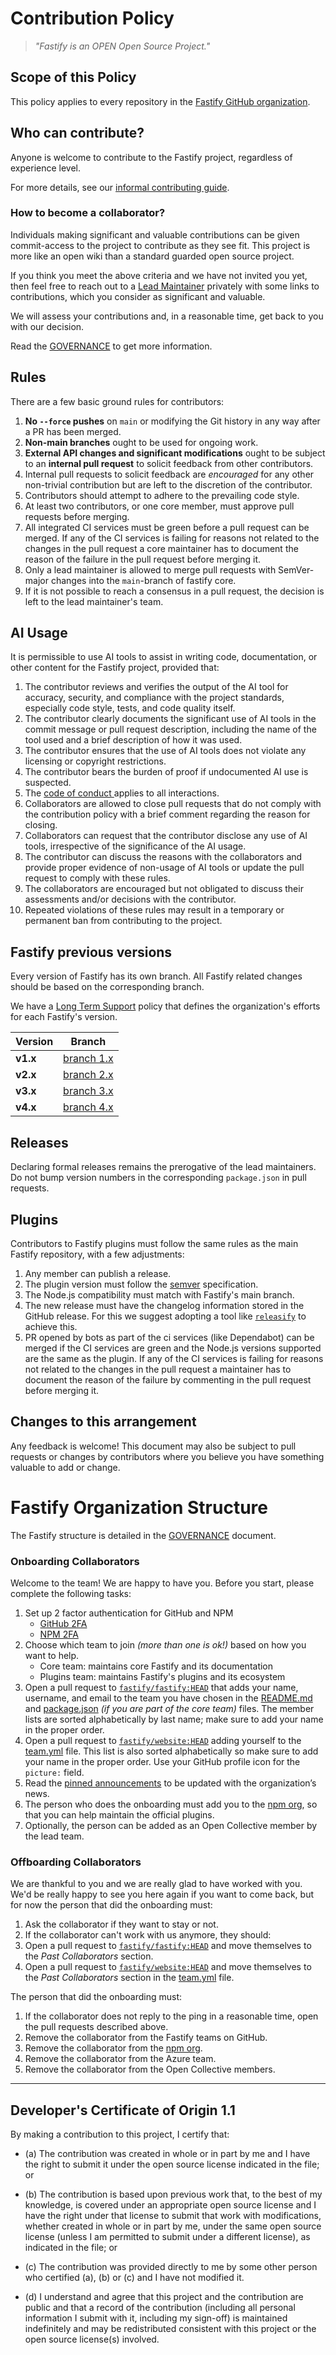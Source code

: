 # Contribution Policy

> *"Fastify is an OPEN Open Source Project."*

## Scope of this Policy

This policy applies to every repository in the
[Fastify GitHub organization](https://github.com/orgs/fastify/repositories).

## Who can contribute?

Anyone is welcome to contribute to the Fastify project, regardless of experience
level.

For more details, see our [informal contributing guide](./docs/Guides/Contributing.md).

### How to become a collaborator?

Individuals making significant and valuable contributions can be given
commit-access to the project to contribute as they see fit. This project is more
like an open wiki than a standard guarded open source project.

If you think you meet the above criteria and we have not invited you yet, then 
feel free to reach out to a [Lead Maintainer](https://github.com/fastify/fastify#team)
privately with some links to contributions, which you consider as significant
and valuable.

We will assess your contributions and, in a reasonable time, get back to you
with our decision.

Read the [GOVERNANCE](GOVERNANCE.md) to get more information.

## Rules

There are a few basic ground rules for contributors:

1. **No `--force` pushes** on `main` or modifying the Git history in any way
   after a PR has been merged.
1. **Non-main branches** ought to be used for ongoing work.
1. **External API changes and significant modifications** ought to be subject to
   an **internal pull request** to solicit feedback from other contributors.
1. Internal pull requests to solicit feedback are *encouraged* for any other
   non-trivial contribution but are left to the discretion of the contributor.
1. Contributors should attempt to adhere to the prevailing code style.
1. At least two contributors, or one core member, must approve pull requests
   before merging.
1. All integrated CI services must be green before a pull request can be merged.
   If any of the CI services is failing for reasons not related to the changes in
   the pull request a core maintainer has to document the reason of the failure
   in the pull request before merging it.
1. Only a lead maintainer is allowed to merge pull requests with SemVer-major
   changes into the `main`-branch of fastify core.
1. If it is not possible to reach a consensus in a pull request, the decision
   is left to the lead maintainer's team.

## AI Usage

It is permissible to use AI tools to assist in writing code, documentation, or
other content for the Fastify project, provided that:

1. The contributor reviews and verifies the output of the AI tool for accuracy,
   security, and compliance with the project standards, especially code style,
   tests, and code quality itself.
1. The contributor clearly documents the significant use of AI tools in the
   commit message or pull request description, including the name of the tool
   used and a brief description of how it was used.
1. The contributor ensures that the use of AI tools does not violate any
   licensing or copyright restrictions.
1. The contributor bears the burden of proof if undocumented AI use is
   suspected.
1. The [code of conduct
](https://github.com/fastify/.github/blob/main/CODE_OF_CONDUCT.md) applies to
   all interactions. 
1. Collaborators are allowed to close pull requests that do not comply with
   the contribution policy with a brief comment regarding the reason for
   closing.
1. Collaborators can request that the contributor disclose any use of AI tools,
   irrespective of the significance of the AI usage.
1. The contributor can discuss the reasons with the collaborators and provide
   proper evidence of non-usage of AI tools or update the pull request
   to comply with these rules.
1. The collaborators are encouraged but not obligated to discuss their
   assessments and/or decisions with the contributor.
1. Repeated violations of these rules may result in a temporary or permanent ban
   from contributing to the project.

## Fastify previous versions

Every version of Fastify has its own branch. All Fastify related
changes should be based on the corresponding branch.

We have a [Long Term Support](./docs/Reference/LTS.md) policy that defines
the organization's efforts for each Fastify's version.

|Version|Branch|
|-------|------|
**v1.x**|[branch 1.x](https://github.com/fastify/fastify/tree/1.x)|
**v2.x**|[branch 2.x](https://github.com/fastify/fastify/tree/2.x)|
**v3.x**|[branch 3.x](https://github.com/fastify/fastify/tree/3.x)|
**v4.x**|[branch 4.x](https://github.com/fastify/fastify/tree/4.x)|

## Releases

Declaring formal releases remains the prerogative of the lead maintainers. Do
not bump version numbers in the corresponding `package.json` in pull requests.

## Plugins

Contributors to Fastify plugins must follow the same rules as the main Fastify repository,
 with a few adjustments:

1. Any member can publish a release.
1. The plugin version must follow the [semver](https://semver.org/)
   specification.
1. The Node.js compatibility must match with Fastify's main branch.
1. The new release must have the changelog information stored in the GitHub
     release. For this we suggest adopting a tool like
     [`releasify`](https://github.com/fastify/releasify) to achieve this.
1. PR opened by bots as part of the ci services (like Dependabot) can be merged
   if the CI services are green and the Node.js versions supported are the same
   as the plugin. If any of the CI services is failing for reasons not related
   to the changes in the pull request a maintainer has to document the reason of
   the failure by commenting in the pull request before merging it.

## Changes to this arrangement

Any feedback is welcome! This document may also be subject to pull requests or
changes by contributors where you believe you have something valuable to add or
change.

# Fastify Organization Structure

The Fastify structure is detailed in the [GOVERNANCE](GOVERNANCE.md) document.

### Onboarding Collaborators

Welcome to the team! We are happy to have you. Before you start, please complete
the following tasks:
1. Set up 2 factor authentication for GitHub and NPM
    - [GitHub
    2FA](https://help.github.com/en/articles/securing-your-account-with-two-factor-authentication-2fa)
    - [NPM 2FA](https://docs.npmjs.com/about-two-factor-authentication)
2. Choose which team to join *(more than one is ok!)* based on how you want to
   help.
    - Core team: maintains core Fastify and its documentation
    - Plugins team: maintains Fastify's plugins and its ecosystem
3. Open a pull request to
   [`fastify/fastify:HEAD`](https://github.com/fastify/fastify/pulls) that adds
   your name, username, and email to the team you have chosen in the
   [README.md](./README.md) and [package.json](./package.json) *(if you are part
   of the core team)* files. The member lists are sorted alphabetically by last
   name; make sure to add your name in the proper order.
4. Open a pull request to
   [`fastify/website:HEAD`](https://github.com/fastify/website/pulls) adding
   yourself to the
   [team.yml](https://github.com/fastify/website/blob/HEAD/static/data/team.yml)
   file. This list is also sorted alphabetically so make sure to add your name
   in the proper order. Use your GitHub profile icon for the `picture:` field.
5. Read the [pinned announcements](https://github.com/orgs/fastify/discussions/categories/announcements)
   to be updated with the organization’s news.
6. The person who does the onboarding must add you to the [npm
   org](https://www.npmjs.com/org/fastify), so that you can help maintain the
   official plugins.
7. Optionally, the person can be added as an Open Collective member
   by the lead team.

### Offboarding Collaborators

We are thankful to you and we are really glad to have worked with you. We'd be
really happy to see you here again if you want to come back, but for now the
person that did the onboarding must:
1. Ask the collaborator if they want to stay or not.
1. If the collaborator can't work with us anymore, they should:
  1. Open a pull request to
     [`fastify/fastify:HEAD`](https://github.com/fastify/fastify/pulls) and move
     themselves to the *Past Collaborators* section.
  2. Open a pull request to
     [`fastify/website:HEAD`](https://github.com/fastify/website/pulls) and move
     themselves to the *Past Collaborators* section in the
     [team.yml](https://github.com/fastify/website/blob/HEAD/static/data/team.yml)
     file.

The person that did the onboarding must:
1. If the collaborator does not reply to the ping in a reasonable time, open the
   pull requests described above.
2. Remove the collaborator from the Fastify teams on GitHub.
3. Remove the collaborator from the [npm
   org](https://www.npmjs.com/org/fastify).
4. Remove the collaborator from the Azure team.
5. Remove the collaborator from the Open Collective members.
-----------------------------------------

<a id="developers-certificate-of-origin"></a>
## Developer's Certificate of Origin 1.1

By making a contribution to this project, I certify that:

* (a) The contribution was created in whole or in part by me and I have the
  right to submit it under the open source license indicated in the file; or

* (b) The contribution is based upon previous work that, to the best of my
  knowledge, is covered under an appropriate open source license and I have the
  right under that license to submit that work with modifications, whether
  created in whole or in part by me, under the same open source license (unless
  I am permitted to submit under a different license), as indicated in the file;
  or

* (c) The contribution was provided directly to me by some other person who
  certified (a), (b) or (c) and I have not modified it.

* (d) I understand and agree that this project and the contribution are public
  and that a record of the contribution (including all personal information I
  submit with it, including my sign-off) is maintained indefinitely and may be
  redistributed consistent with this project or the open source license(s)
  involved.
